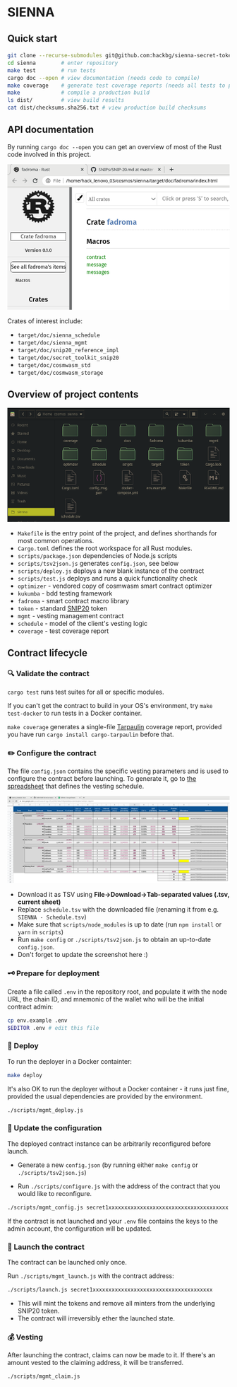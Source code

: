 # SIENNA

## Quick start

```sh
git clone --recurse-submodules git@github.com:hackbg/sienna-secret-token.git sienna 
cd sienna        # enter repository
make test        # run tests
cargo doc --open # view documentation (needs code to compile)
make coverage    # generate test coverage reports (needs all tests to pass)
make             # compile a production build
ls dist/         # view build results
cat dist/checksums.sha256.txt # view production build checksums
```

## API documentation

By running `cargo doc --open` you can get an overview of most of the Rust
code involved in this project.

![](docs/cargo_docs_exist.png)

Crates of interest include:
* `target/doc/sienna_schedule`
* `target/doc/sienna_mgmt`
* `target/doc/snip20_reference_impl`
* `target/doc/secret_toolkit_snip20`
* `target/doc/cosmwasm_std`
* `target/doc/cosmwasm_storage`

## Overview of project contents 

![](./docs/project_contents.png)

* `Makefile` is the entry point of the project,
  and defines shorthands for most common operations.
* `Cargo.toml` defines the root workspace for all Rust modules.
* `scripts/package.json` dependencies of Node.js scripts
* `scripts/tsv2json.js` generates `config.json`, see below
* `scripts/deploy.js` deploys a new blank instance of the contract
* `scripts/test.js` deploys and runs a quick functionality check
* `optimizer` - vendored copy of cosmwasm smart contract optimizer
* `kukumba` - bdd testing framework
* `fadroma` - smart contract macro library
* `token` - standard [SNIP20](https://github.com/SecretFoundation/SNIPs/blob/master/SNIP-20.md) token
* `mgmt` - vesting management contract
* `schedule` - model of the client's vesting logic
* `coverage`  - test coverage report

## Contract lifecycle

### 🔍 Validate the contract 

`cargo test` runs test suites for all or specific modules.

If you can't get the contract to build in your OS's environment,
try `make test-docker` to run tests in a Docker container.

`make coverage` generates a single-file [Tarpaulin](https://crates.io/crates/cargo-tarpaulin)
coverage report, provided you have run `cargo install cargo-tarpaulin` before that.

### ✏️ Configure the contract

The file `config.json` contains the specific vesting parameters
and is used to configure the contract before launching.
To generate it, go to [the spreadsheet](https://docs.google.com/spreadsheets/d/1sgj-nTE_b25F8O740Av7XYByOzkD0qNx1Jk63G2qRwY/)
that defines the vesting schedule.

![](./docs/schedule_and_data_model.png)

* Download it as TSV using **File->Download->Tab-separated values (.tsv, current sheet)**
* Replace `schedule.tsv` with the downloaded file (renaming it from e.g. `SIENNA - Schedule.tsv`)
* Make sure that `scripts/node_modules` is up to date (run `npm install` or `yarn` in `scripts`)
* Run `make config` or `./scripts/tsv2json.js` to obtain an up-to-date `config.json`.
* Don't forget to update the screenshot here :)

### 🗝️ Prepare for deployment

Create a file called `.env` in the repository root, and populate it with
the node URL, the chain ID, and mnemonic of the wallet who will be the
initial contract admin:

```sh
cp env.example .env
$EDITOR .env # edit this file
```

### 🚚 Deploy

To run the deployer in a Docker containter:

```sh
make deploy
```

It's also OK to run the deployer without a Docker container - it runs just fine,
provided the usual dependencies are provided by the environment.

```sh
./scripts/mgmt_deploy.js
```

### 🔧 Update the configuration

The deployed contract instance can be arbitrarily reconfigured before launch.

* Generate a new `config.json` (by running either `make config` or
  `./scripts/tsv2json.js`)

* Run `./scripts/configure.js` with the address of the contract
  that you would like to reconfigure.

```sh
./scripts/mgmt_config.js secret1xxxxxxxxxxxxxxxxxxxxxxxxxxxxxxxxxxxxxx
```

If the contract is not launched and your `.env` file contains the keys to the
admin account, the configuration will be updated.

### 🚀 Launch the contract

The contract can be launched only once.

Run `./scripts/mgmt_launch.js` with the contract address:

```sh
./scripts/launch.js secret1xxxxxxxxxxxxxxxxxxxxxxxxxxxxxxxxxxxxxx
```

* This will mint the tokens and remove all minters from the underlying SNIP20 token.
* The contract will irreversibly ether the launched state.

### 💰 Vesting

After launching the contract, claims can now be made to it.
If there's an amount vested to the claiming address, it will be transferred.

```sh
./scripts/mgmt_claim.js
```
